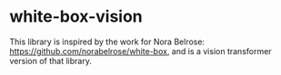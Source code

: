 # white-box-vision

This library is inspired by the work for Nora Belrose: https://github.com/norabelrose/white-box, and is a vision transformer version of that library.
